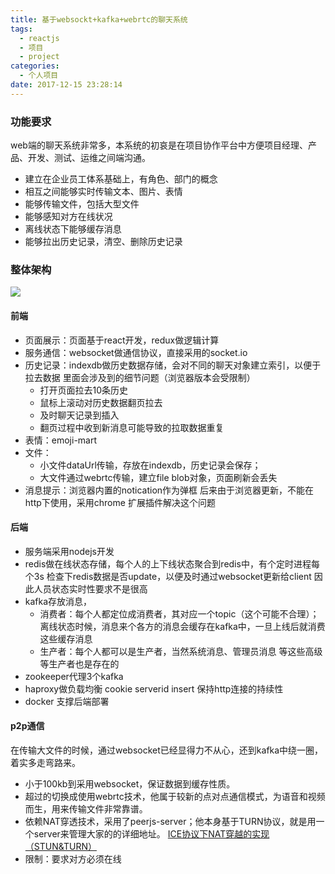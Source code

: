 ```yaml
---
title: 基于websockt+kafka+webrtc的聊天系统
tags:
  - reactjs
  - 项目
  - project
categories:
  - 个人项目
date: 2017-12-15 23:28:14
---
```


### 功能要求
web端的聊天系统非常多，本系统的初哀是在项目协作平台中方便项目经理、产品、开发、测试、运维之间端沟通。
- 建立在企业员工体系基础上，有角色、部门的概念
- 相互之间能够实时传输文本、图片、表情
- 能够传输文件，包括大型文件
- 能够感知对方在线状况
- 离线状态下能够缓存消息
- 能够拉出历史记录，清空、删除历史记录

### 整体架构
![](/images/chat_1.png)

#### 前端
- 页面展示：页面基于react开发，redux做逻辑计算
- 服务通信：websocket做通信协议，直接采用的socket.io
- 历史记录：indexdb做历史数据存储，会对不同的聊天对象建立索引，以便于拉去数据
里面会涉及到的细节问题（浏览器版本会受限制）
    - 打开页面拉去10条历史
    - 鼠标上滚动对历史数据翻页拉去
    - 及时聊天记录到插入
    - 翻页过程中收到新消息可能导致的拉取数据重复
- 表情：emoji-mart
- 文件：
	- 小文件dataUrl传输，存放在indexdb，历史记录会保存；
	- 大文件通过webrtc传输，建立file blob对象，页面刷新会丢失
- 消息提示：浏览器内置的notication作为弹框
后来由于浏览器更新，不能在http下使用，采用chrome 扩展插件解决这个问题
 

#### 后端
- 服务端采用nodejs开发
- redis做在线状态存储，每个人的上下线状态聚合到redis中，有个定时进程每个3s 检查下redis数据是否update，以便及时通过websocket更新给client
因此人员状态实时性要求不是很高
- kafka存放消息，
	- 消费者：每个人都定位成消费者，其对应一个topic（这个可能不合理）；
离线状态时候，消息来个各方的消息会缓存在kafka中，一旦上线后就消费这些缓存消息
	- 生产者：每个人都可以是生产者，当然系统消息、管理员消息 等这些高级等生产者也是存在的
- zookeeper代理3个kafka
- haproxy做负载均衡
cookie serverid insert 保持http连接的持续性
- docker 支撑后端部署


#### p2p通信
在传输大文件的时候，通过websocket已经显得力不从心，还到kafka中绕一圈，着实多走弯路来。
- 小于100kb到采用websocket，保证数据到缓存性质。
- 超过的切换成使用webrtc技术，他属于较新的点对点通信模式，为语音和视频而生，用来传输文件非常靠谱。
- 依赖NAT穿透技术，采用了peerjs-server；他本身基于TURN协议，就是用一个server来管理大家的的详细地址。
[ICE协议下NAT穿越的实现（STUN&TURN）](https://www.jianshu.com/p/84e8c78ca61d)
- 限制：要求对方必须在线



